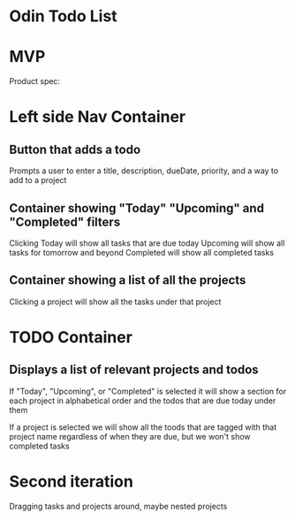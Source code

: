 # Odin Todo List

# MVP
Product spec:
# Left side Nav Container
## Button that adds a todo
Prompts a user to enter a title, description, dueDate, priority, and a way to add to a project
## Container showing "Today" "Upcoming" and "Completed" filters
Clicking Today will show all tasks that are due today
Upcoming will show all tasks for tomorrow and beyond
Completed will show all completed tasks
## Container showing a list of all the projects
Clicking a project will show all the tasks under that project

# TODO Container
## Displays a list of relevant projects and todos
If "Today", "Upcoming", or "Completed" is selected it will show a section for each project in alphabetical order and the todos that are due today under them

If a project is selected we will show all the toods that are tagged with that project name regardless of when they are due, but we won't show completed tasks


# Second iteration
Dragging tasks and projects around, maybe nested projects